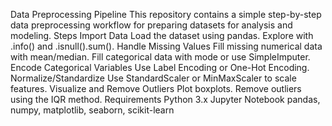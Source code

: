 Data Preprocessing Pipeline
This repository contains a simple step-by-step data preprocessing workflow for preparing datasets for analysis and modeling.
Steps
Import Data
Load the dataset using pandas.
Explore with .info() and .isnull().sum().
Handle Missing Values
Fill missing numerical data with mean/median.
Fill categorical data with mode or use SimpleImputer.
Encode Categorical Variables
Use Label Encoding or One-Hot Encoding.
Normalize/Standardize
Use StandardScaler or MinMaxScaler to scale features.
Visualize and Remove Outliers
Plot boxplots.
Remove outliers using the IQR method.
Requirements
Python 3.x
Jupyter Notebook
pandas, numpy, matplotlib, seaborn, scikit-learn

